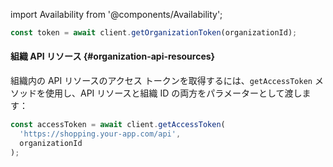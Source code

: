 import Availability from '@components/Availability';

```ts title="index.vue"
const token = await client.getOrganizationToken(organizationId);
```

#### 組織 API リソース {#organization-api-resources}

組織内の API リソースのアクセス トークンを取得するには、`getAccessToken` メソッドを使用し、API リソースと組織 ID の両方をパラメーターとして渡します：

```ts title="index.vue"
const accessToken = await client.getAccessToken(
  'https://shopping.your-app.com/api',
  organizationId
);
```
